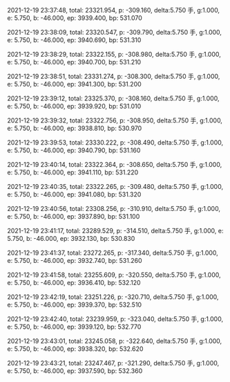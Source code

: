 2021-12-19 23:37:48, total: 23321.954, p: -309.160, delta:5.750 手, g:1.000, e: 5.750, b: -46.000, ep: 3939.400, bp: 531.070

2021-12-19 23:38:09, total: 23320.547, p: -309.790, delta:5.750 手, g:1.000, e: 5.750, b: -46.000, ep: 3940.690, bp: 531.310

2021-12-19 23:38:29, total: 23322.155, p: -308.980, delta:5.750 手, g:1.000, e: 5.750, b: -46.000, ep: 3940.700, bp: 531.210

2021-12-19 23:38:51, total: 23331.274, p: -308.300, delta:5.750 手, g:1.000, e: 5.750, b: -46.000, ep: 3941.300, bp: 531.200

2021-12-19 23:39:12, total: 23325.370, p: -308.160, delta:5.750 手, g:1.000, e: 5.750, b: -46.000, ep: 3939.920, bp: 531.010

2021-12-19 23:39:32, total: 23322.756, p: -308.950, delta:5.750 手, g:1.000, e: 5.750, b: -46.000, ep: 3938.810, bp: 530.970

2021-12-19 23:39:53, total: 23330.222, p: -308.490, delta:5.750 手, g:1.000, e: 5.750, b: -46.000, ep: 3940.790, bp: 531.160

2021-12-19 23:40:14, total: 23322.364, p: -308.650, delta:5.750 手, g:1.000, e: 5.750, b: -46.000, ep: 3941.110, bp: 531.220

2021-12-19 23:40:35, total: 23322.265, p: -309.480, delta:5.750 手, g:1.000, e: 5.750, b: -46.000, ep: 3941.080, bp: 531.320

2021-12-19 23:40:56, total: 23308.256, p: -310.910, delta:5.750 手, g:1.000, e: 5.750, b: -46.000, ep: 3937.890, bp: 531.100

2021-12-19 23:41:17, total: 23289.529, p: -314.510, delta:5.750 手, g:1.000, e: 5.750, b: -46.000, ep: 3932.130, bp: 530.830

2021-12-19 23:41:37, total: 23272.265, p: -317.340, delta:5.750 手, g:1.000, e: 5.750, b: -46.000, ep: 3932.740, bp: 531.260

2021-12-19 23:41:58, total: 23255.609, p: -320.550, delta:5.750 手, g:1.000, e: 5.750, b: -46.000, ep: 3936.410, bp: 532.120

2021-12-19 23:42:19, total: 23251.226, p: -320.710, delta:5.750 手, g:1.000, e: 5.750, b: -46.000, ep: 3939.370, bp: 532.510

2021-12-19 23:42:40, total: 23239.959, p: -323.040, delta:5.750 手, g:1.000, e: 5.750, b: -46.000, ep: 3939.120, bp: 532.770

2021-12-19 23:43:01, total: 23245.058, p: -322.640, delta:5.750 手, g:1.000, e: 5.750, b: -46.000, ep: 3938.320, bp: 532.620

2021-12-19 23:43:21, total: 23247.467, p: -321.290, delta:5.750 手, g:1.000, e: 5.750, b: -46.000, ep: 3937.590, bp: 532.360